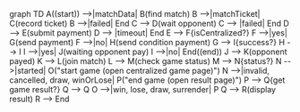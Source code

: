 <html lang="en">

<head>
  <meta charset="utf-8">
  <script src="https://cdnjs.cloudflare.com/ajax/libs/mermaid/8.0.0/mermaid.min.js"></script>
  <script>mermaid.initialize({ startOnLoad: true });</script>
</head>

<body>
  <div class="mermaid">
    graph TD
    A((start)) -->|matchData| B(find match)
    B -->|matchTicket| C(record ticket)
    B -->|failed| End
    C --> D(wait opponent)
    C --> |failed| End
    D --> E(submit payment)
    D --> |timeout| End
    E --> F{isCentralized?}
    F -->|yes| G(send payment)
    F -->|no| H(send condition payment)
    G --> I{success?}
    H --> I
    I -->|yes| J(waiting opponent pay)
    I -->|no| End((end))
    J --> K(opponent payed)
    K --> L(join match)
    L --> M(check game status)
    M --> N{status?}
    N -->|started| O("start game (open centralized game page)")
    N -->|invalid, cancelled, draw, winOrLose| P("end game (open result page)")
    P --> Q{get game result?}
    Q --> Q
    O -->|win, lose, draw, surrender| P
    Q --> R(display result)
    R --> End
  </div>
</body>
<script>
  var config = {
    startOnLoad: true,
    theme: 'forest',
    flowchart: {
      useMaxWidth: false,
      htmlLabels: true
    }
  };
  mermaid.initialize(config);
  window.mermaid.init(undefined, document.querySelectorAll('.language-mermaid'));
</script>

</html>
<!--stackedit_data:
eyJoaXN0b3J5IjpbNDg2MDkyNTEzLDE0MjUwNTI4ODUsNzM4OT
cyODcsMTg5OTI4NzMwNiwtODc3MDE2NTI0LDUxMDI5MTMwMiwt
ODU1NjcxNTQ3LDMyMjE5MjQ4NywtMjA4ODc0NjYxMiwtMTYwMj
Q0MTAzLDkzNzI4OTcsLTEzNjc4MzIzMTUsNzc3MzI1NjMxLDYz
NzAyNjk2NywxODM1NDE2MjMzLC04NzE2MTkwMzZdfQ==
-->